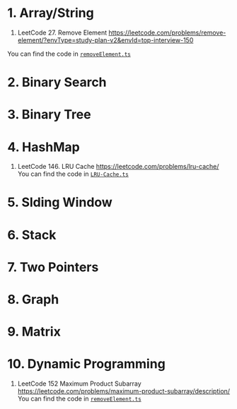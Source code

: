# 1. Array/String

1. LeetCode 27. Remove Element 
https://leetcode.com/problems/remove-element/?envType=study-plan-v2&envId=top-interview-150

You can find the code in [`removeElement.ts`](./ArrayString/removeElement.ts)

# 2. Binary Search

# 3. Binary Tree

# 4. HashMap
1. LeetCode 146. LRU Cache https://leetcode.com/problems/lru-cache/ </br>
You can find the code in [`LRU-Cache.ts`](./HashMap/LRU-Cache.ts)

# 5. Slding Window

# 6. Stack

# 7. Two Pointers

# 8. Graph

# 9. Matrix


# 10. Dynamic Programming 
1. LeetCode 152  Maximum Product Subarray
https://leetcode.com/problems/maximum-product-subarray/description/
You can find the code in [`removeElement.ts`](./DynamicProgramming/removeElement.ts)
